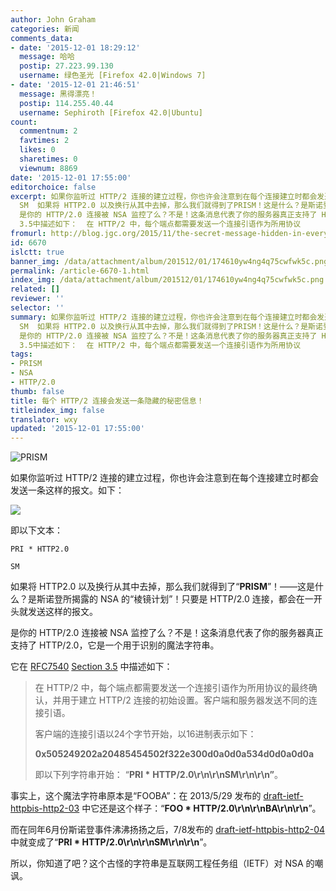 ```yaml
---
author: John Graham
categories: 新闻
comments_data:
- date: '2015-12-01 18:29:12'
  message: 哈哈
  postip: 27.223.99.130
  username: 绿色圣光 [Firefox 42.0|Windows 7]
- date: '2015-12-01 21:46:51'
  message: 黑得漂亮！
  postip: 114.255.40.44
  username: Sephiroth [Firefox 42.0|Ubuntu]
count:
  commentnum: 2
  favtimes: 2
  likes: 0
  sharetimes: 0
  viewnum: 8869
date: '2015-12-01 17:55:00'
editorchoice: false
excerpt: 如果你监听过 HTTP/2 连接的建立过程，你也许会注意到在每个连接建立时都会发送一条这样的报文。如下：  即以下文本： PRI * HTTP2.0
  SM  如果将 HTTP2.0 以及换行从其中去掉，那么我们就得到了PRISM！这是什么？是斯诺登所揭露的 NSA 的棱镜计划！只要是 HTTP/2.0 连接，都会在一开头就发送这样的报文。
  是你的 HTTP/2.0 连接被 NSA 监控了么？不是！这条消息代表了你的服务器真正支持了 HTTP/2.0，它是一个用于识别的魔法字符串。 它在 RFC7540Section
  3.5中描述如下：  在 HTTP/2 中，每个端点都需要发送一个连接引语作为所用协议
fromurl: http://blog.jgc.org/2015/11/the-secret-message-hidden-in-every.html
id: 6670
islctt: true
banner_img: /data/attachment/album/201512/01/174610yw4ng4q75cwfwk5c.png
permalink: /article-6670-1.html
index_img: /data/attachment/album/201512/01/174610yw4ng4q75cwfwk5c.png.thumb.jpg
related: []
reviewer: ''
selector: ''
summary: 如果你监听过 HTTP/2 连接的建立过程，你也许会注意到在每个连接建立时都会发送一条这样的报文。如下：  即以下文本： PRI * HTTP2.0
  SM  如果将 HTTP2.0 以及换行从其中去掉，那么我们就得到了PRISM！这是什么？是斯诺登所揭露的 NSA 的棱镜计划！只要是 HTTP/2.0 连接，都会在一开头就发送这样的报文。
  是你的 HTTP/2.0 连接被 NSA 监控了么？不是！这条消息代表了你的服务器真正支持了 HTTP/2.0，它是一个用于识别的魔法字符串。 它在 RFC7540Section
  3.5中描述如下：  在 HTTP/2 中，每个端点都需要发送一个连接引语作为所用协议
tags:
- PRISM
- NSA
- HTTP/2.0
thumb: false
title: 每个 HTTP/2 连接会发送一条隐藏的秘密信息！
titleindex_img: false
translator: wxy
updated: '2015-12-01 17:55:00'
---
```


![PRISM](/data/attachment/album/201512/01/174610yw4ng4q75cwfwk5c.png)


如果你监听过 HTTP/2 连接的建立过程，你也许会注意到在每个连接建立时都会发送一条这样的报文。如下：


![](/data/attachment/album/201512/01/171643b56fb677699sskne.png)


即以下文本：



```
PRI * HTTP2.0

SM

```

如果将 HTTP2.0 以及换行从其中去掉，那么我们就得到了“**PRISM**”！——这是什么？是斯诺登所揭露的 NSA 的“棱镜计划”！只要是 HTTP/2.0 连接，都会在一开头就发送这样的报文。


是你的 HTTP/2.0 连接被 NSA 监控了么？不是！这条消息代表了你的服务器真正支持了 HTTP/2.0，它是一个用于识别的魔法字符串。


它在 [RFC7540](https://tools.ietf.org/html/rfc7540) [Section 3.5](https://tools.ietf.org/html/rfc7540#section-3.5) 中描述如下：



> 
> 在 HTTP/2 中，每个端点都需要发送一个连接引语作为所用协议的最终确认，并用于建立 HTTP/2 连接的初始设置。客户端和服务器发送不同的连接引语。
> 
> 
> 客户端的连接引语以24个字节开始，以16进制表示如下：
> 
> 
>  **0x505249202a20485454502f322e300d0a0d0a534d0d0a0d0a**
> 
> 
> 即以下列字符串开始： “**PRI \*** **HTTP/2.0\r\n\r\nSM\r\n\r\n”**。
> 
> 
> 


  
事实上，这个魔法字符串原本是“FOOBA”：在 2013/5/29 发布的 [draft-ietf-httpbis-http2-03](https://tools.ietf.org/html/draft-ietf-httpbis-http2-03#section-3.2) 中它还是这个样子：“**FOO \* HTTP/2.0\r\n\r\nBA\r\n\r\n**”。


而在同年6月份斯诺登事件沸沸扬扬之后，7/8发布的 [draft-ietf-httpbis-http2-04](https://tools.ietf.org/html/draft-ietf-httpbis-http2-04) 中就变成了“**PRI \* HTTP/2.0\r\n\r\nSM\r\n\r\n**”。


 


所以，你知道了吧？这个古怪的字符串是互联网工程任务组（IETF）对 NSA 的嘲讽。